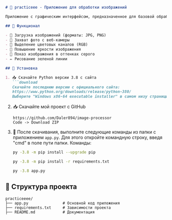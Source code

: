 
```markdown
# 🌟 practiceee - Приложение для обработки изображений

Приложение с графическим интерфейсом, предназначенное для базовой обработки изображений, разработанное на Python с использованием OpenCV и Tkinter.

## 🎨 Функционал

- 📂 Загрузка изображений (форматы: JPG, PNG)
- 📸 Захват фото с веб-камеры
- 🎨 Выделение цветовых каналов (RGB)
- 🌟 Повышение яркости изображения
- 🌈 Показ изображения в оттенках серого
- ✏️ Рисование зеленой линии

## 🚀 Установка

1. 📥 Скачайте Python версии 3.8 с сайта
   ```download
   Скачайте последнюю версию с официального сайта: 
   https://www.python.org/downloads/release/python-380/
   Выберите "Windows x86-64 executable installer" в самом низу страницы.
   ```

2. 📥 Скачайте мой проект с GitHub
   ```download
   https://github.com/Daler894/image-processor
   Code -> Download ZIP
   ```

3. 🔧 После скачивания, выполните следующие команды из папки с приложением `app.py`. Для этого откройте командную строку, введя "cmd" в поле пути папки. 
   Команды:
   ```bash
   py -3.8 -m pip install --upgrade pip
   ```
   ```bash
   py -3.8 -m pip install -r requirements.txt
   ```
   ```bash
   py -3.8 app.py
   ```

## 📁 Структура проекта

```
practiceeee/
├── app.py               # Основной код приложения
├── requirements.txt     # Зависимости проекта
├── README.md            # Документация
```